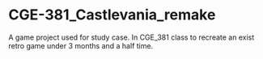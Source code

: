 # CGE-381_Castlevania_remake
A game project used for study case. In CGE_381 class to recreate an exist retro game under 3 months and a half time.
